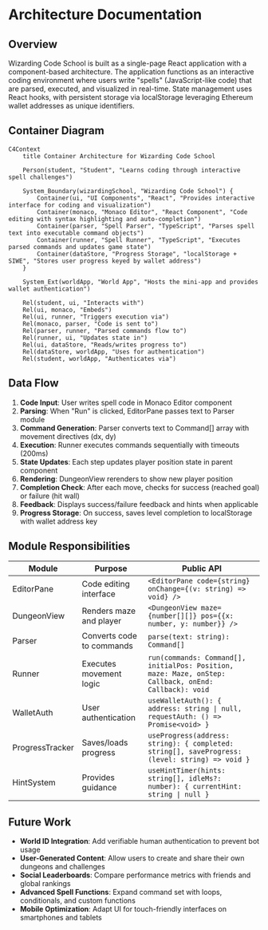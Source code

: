# Architecture Documentation

## Overview

Wizarding Code School is built as a single-page React application with a component-based architecture. The application
functions as an interactive coding environment where users write "spells" (JavaScript-like code) that are parsed,
executed, and visualized in real-time. State management uses React hooks, with persistent storage via localStorage
leveraging Ethereum wallet addresses as unique identifiers.

## Container Diagram

```mermaid
C4Context
    title Container Architecture for Wizarding Code School

    Person(student, "Student", "Learns coding through interactive spell challenges")

    System_Boundary(wizardingSchool, "Wizarding Code School") {
        Container(ui, "UI Components", "React", "Provides interactive interface for coding and visualization")
        Container(monaco, "Monaco Editor", "React Component", "Code editing with syntax highlighting and auto-completion")
        Container(parser, "Spell Parser", "TypeScript", "Parses spell text into executable command objects")
        Container(runner, "Spell Runner", "TypeScript", "Executes parsed commands and updates game state")
        Container(dataStore, "Progress Storage", "localStorage + SIWE", "Stores user progress keyed by wallet address")
    }

    System_Ext(worldApp, "World App", "Hosts the mini-app and provides wallet authentication")

    Rel(student, ui, "Interacts with")
    Rel(ui, monaco, "Embeds")
    Rel(ui, runner, "Triggers execution via")
    Rel(monaco, parser, "Code is sent to")
    Rel(parser, runner, "Parsed commands flow to")
    Rel(runner, ui, "Updates state in")
    Rel(ui, dataStore, "Reads/writes progress to")
    Rel(dataStore, worldApp, "Uses for authentication")
    Rel(student, worldApp, "Authenticates via")
```

## Data Flow

1. **Code Input**: User writes spell code in Monaco Editor component
2. **Parsing**: When "Run" is clicked, EditorPane passes text to Parser module
3. **Command Generation**: Parser converts text to Command[] array with movement directives (dx, dy)
4. **Execution**: Runner executes commands sequentially with timeouts (200ms)
5. **State Updates**: Each step updates player position state in parent component
6. **Rendering**: DungeonView rerenders to show new player position
7. **Completion Check**: After each move, checks for success (reached goal) or failure (hit wall)
8. **Feedback**: Displays success/failure feedback and hints when applicable
9. **Progress Storage**: On success, saves level completion to localStorage with wallet address key

## Module Responsibilities

| Module | Purpose | Public API |
|--------|---------|------------|
| EditorPane | Code editing interface | `<EditorPane code={string} onChange={(v: string) => void} />` |
| DungeonView | Renders maze and player | `<DungeonView maze={number[][]} pos={{x: number, y: number}} />` |
| Parser | Converts code to commands | `parse(text: string): Command[]` |
| Runner | Executes movement logic | `run(commands: Command[], initialPos: Position, maze: Maze, onStep: Callback, onEnd: Callback): void` |
| WalletAuth | User authentication | `useWalletAuth(): { address: string \| null, requestAuth: () => Promise<void> }` |
| ProgressTracker | Saves/loads progress | `useProgress(address: string): { completed: string[], saveProgress: (level: string) => void }` |
| HintSystem | Provides guidance | `useHintTimer(hints: string[], idleMs?: number): { currentHint: string \| null }` |

## Future Work

- **World ID Integration**: Add verifiable human authentication to prevent bot usage
- **User-Generated Content**: Allow users to create and share their own dungeons and challenges
- **Social Leaderboards**: Compare performance metrics with friends and global rankings
- **Advanced Spell Functions**: Expand command set with loops, conditionals, and custom functions
- **Mobile Optimization**: Adapt UI for touch-friendly interfaces on smartphones and tablets
